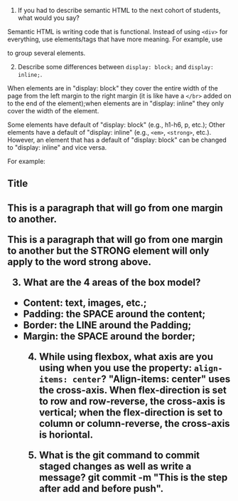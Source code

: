 1. If you had to describe semantic HTML to the next cohort of students, what would you say?

Semantic HTML is writing code that is functional. Instead of using ```<div>``` for everything, use elements/tags that have more meaning. For example, use <section> to group several elements.

2. Describe some differences between ```display: block;``` and ```display: inline;```.

When elements are in "display: block" they cover the entire width of the page from the left margin to the right margin (it is like have a ```</br>``` added on to the end of the element);when elements are in "display: inline" they only cover the width of the element. 

Some elements have default of "display: block" (e.g., h1-h6, p, etc.); Other elements have a default of "display: inline" (e.g., ```<em>```, ```<strong>```, etc.). However, an element that has a default of "display: block" can be changed to "display: inline" and vice versa.

For example:
<h1>Title<h2>
<p>This is a paragraph that will go from one margin to another.</p>

<p>This is a paragraph that will go from one margin to another but the <strong>STRONG</strong> element will only apply to the word strong above.</p>

3. What are the 4 areas of the box model?
<ul>
<li><strong>Content</strong>: text, images, etc.;</li>
<li><strong>Padding</strong>: the SPACE around the content;</li>
<li><strong>Border</strong>: the LINE around the Padding;</li>
<li><strong>Margin</strong>: the SPACE around the border;</li>


4. While using flexbox, what axis are you using when you use the property: ```align-items: center```? 
"Align-items: center" uses the cross-axis. When flex-direction is set to row and row-reverse, the cross-axis is vertical; when the flex-direction is set to column or column-reverse, the cross-axis is horiontal. 

5. What is the git command to commit staged changes as well as write a message?
git commit -m "This is the step after add and before push".
